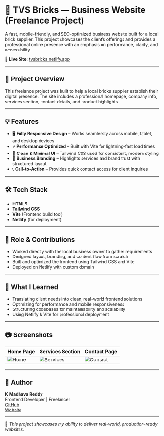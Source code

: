 # 🧱 TVS Bricks — Business Website (Freelance Project)

A fast, mobile-friendly, and SEO-optimized business website built for a local brick supplier. This project showcases the client’s offerings and provides a professional online presence with an emphasis on performance, clarity, and accessibility.

**🔗 Live Site**: [tvsbricks.netlify.app](https://tvsbricks.netlify.app)

---

## 🚀 Project Overview

This freelance project was built to help a local bricks supplier establish their digital presence. The site includes a professional homepage, company info, services section, contact details, and product highlights.

---

## 💡 Features

- 🖥️ **Fully Responsive Design** – Works seamlessly across mobile, tablet, and desktop devices  
- ⚡ **Performance Optimized** – Built with Vite for lightning-fast load times  
- 🎨 **Clean & Minimal UI** – Tailwind CSS used for consistent, modern styling  
- 📇 **Business Branding** – Highlights services and brand trust with structured layout  
- 📞 **Call-to-Action** – Provides quick contact access for client inquiries  

---

## 🛠️ Tech Stack

- **HTML5**  
- **Tailwind CSS**  
- **Vite** (Frontend build tool)  
- **Netlify** (for deployment)

---

## 💼 Role & Contributions

- Worked directly with the local business owner to gather requirements
- Designed layout, branding, and content flow from scratch
- Built and optimized the frontend using Tailwind CSS and Vite
- Deployed on Netlify with custom domain

---

## 📌 What I Learned

- Translating client needs into clean, real-world frontend solutions  
- Optimizing for performance and mobile responsiveness  
- Structuring codebases for maintainability and scalability  
- Using Netlify & Vite for professional deployment

---

## 📷 Screenshots

| Home Page             | Services Section         | Contact Page           |
|----------------------|--------------------------|------------------------|
| ![Home](assets/screens/home.png) | ![Services](assets/screens/services.png) | ![Contact](assets/screens/contact.png) |


---

## 👤 Author

**K Madhava Reddy**  
Frontend Developer | Freelancer  
[GitHub](https://github.com/MADHAVAREDDY-2005)  
[Website](https://tvsbricks.netlify.app)

---

📌 _This project showcases my ability to deliver real-world, production-ready websites._

